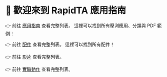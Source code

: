 <PasswordProtection>

# 🚀 歡迎來到 RapidTA 應用指南

👉 前往 [應用指南](/guide_zh/applications) 查看完整列表。
這裡可以找到所有壓測應用、分類與 PDF 範例！

👉 前往 [配件](/guide_zh/accessories) 查看完整列表。
這裡可以找到所有配件！

👉 前往 [影片](/guide_zh/video) 查看完整列表。

👉 前往 [實驗動作](/guide_zh/typeofaction) 查看完整列表。
</PasswordProtection>